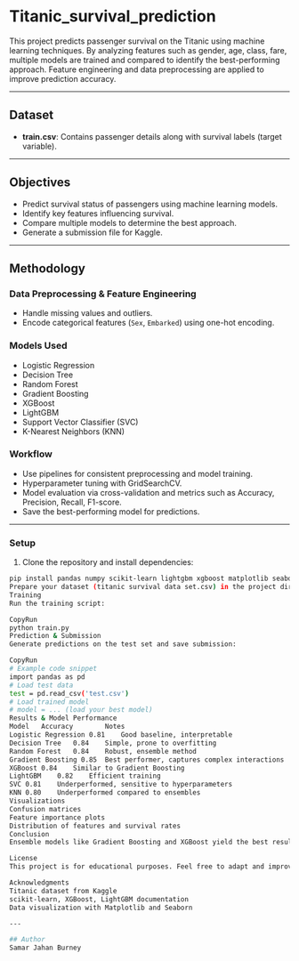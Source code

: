 # Titanic_survival_prediction
This project predicts passenger survival on the Titanic using machine learning techniques. By analyzing features such as gender, age, class, fare, multiple models are trained and compared to identify the best-performing approach. Feature engineering and data preprocessing are applied to improve prediction accuracy.

---

## Dataset

- **train.csv**: Contains passenger details along with survival labels (target variable).

---

## Objectives

- Predict survival status of passengers using machine learning models.
- Identify key features influencing survival.
- Compare multiple models to determine the best approach.
- Generate a submission file for Kaggle.

---

## Methodology

### Data Preprocessing & Feature Engineering
- Handle missing values and outliers.
- Encode categorical features (`Sex`, `Embarked`) using one-hot encoding.

### Models Used
- Logistic Regression
- Decision Tree
- Random Forest
- Gradient Boosting
- XGBoost
- LightGBM
- Support Vector Classifier (SVC)
- K-Nearest Neighbors (KNN)

### Workflow
- Use pipelines for consistent preprocessing and model training.
- Hyperparameter tuning with GridSearchCV.
- Model evaluation via cross-validation and metrics such as Accuracy, Precision, Recall, F1-score.
- Save the best-performing model for predictions.

---
### Setup
1. Clone the repository and install dependencies:
```bash
pip install pandas numpy scikit-learn lightgbm xgboost matplotlib seaborn
Prepare your dataset (titanic survival data set.csv) in the project directory.
Training
Run the training script:

CopyRun
python train.py
Prediction & Submission
Generate predictions on the test set and save submission:

CopyRun
# Example code snippet
import pandas as pd
# Load test data
test = pd.read_csv('test.csv')
# Load trained model
# model = ... (load your best model)
Results & Model Performance
Model	Accuracy		Notes
Logistic Regression	0.81	Good baseline, interpretable
Decision Tree	0.84	Simple, prone to overfitting
Random Forest	0.84	Robust, ensemble method
Gradient Boosting 0.85	Best performer, captures complex interactions
XGBoost	0.84	Similar to Gradient Boosting
LightGBM	0.82	Efficient training
SVC	0.81	Underperformed, sensitive to hyperparameters
KNN	0.80	Underperformed compared to ensembles
Visualizations
Confusion matrices
Feature importance plots
Distribution of features and survival rates
Conclusion
Ensemble models like Gradient Boosting and XGBoost yield the best results for Titanic survival prediction. Feature engineering, especially FamilySize and Family, along with proper handling of missing data, enhances model performance. Logistic Regression provides a strong baseline with interpretability.

License
This project is for educational purposes. Feel free to adapt and improve upon it.

Acknowledgments
Titanic dataset from Kaggle
scikit-learn, XGBoost, LightGBM documentation
Data visualization with Matplotlib and Seaborn

---

## Author
Samar Jahan Burney 
